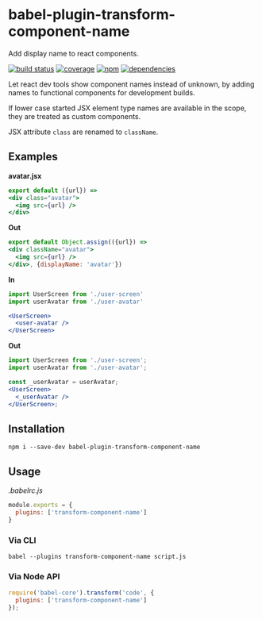# babel-plugin-transform-component-name

Add display name to react components.

[![build status](https://travis-ci.org/dk00/babel-plugin-transform-component-name.svg)](https://travis-ci.org/dk00/babel-plugin-transform-component-name)
[![coverage](https://codecov.io/gh/dk00/babel-plugin-transform-component-name/branch/master/graph/badge.svg)](https://codecov.io/gh/dk00/babel-plugin-transform-component-name)
[![npm](https://img.shields.io/npm/v/babel-plugin-transform-component-name.svg)](https://npm.im/babel-plugin-transform-component-name)
[![dependencies](https://david-dm.org/dk00/babel-plugin-transform-component-name/status.svg)](https://david-dm.org/dk00/babel-plugin-transform-component-name)

Let react dev tools show component names instead of unknown, by adding names to functional components for development builds.

If lower case started JSX element type names are available in the scope, they are treated as custom components.

JSX attribute `class` are renamed to `className`.

## Examples

**avatar.jsx**

```jsx
export default ({url}) =>
<div class="avatar">
  <img src={url} />
</div>
```

**Out**

```jsx
export default Object.assign(({url}) =>
<div className="avatar">
  <img src={url} />
</div>, {displayName: 'avatar'})
```

**In**

```jsx
import UserScreen from './user-screen'
import userAvatar from './user-avatar'

<UserScreen>
  <user-avatar />
</UserScreen>
```

**Out**

```jsx
import UserScreen from './user-screen';
import userAvatar from './user-avatar';

const _userAvatar = userAvatar;
<UserScreen>
  <_userAvatar />
</UserScreen>;
```

## Installation

```
npm i --save-dev babel-plugin-transform-component-name
```

## Usage

*.babelrc.js*

```js
module.exports = {
  plugins: ['transform-component-name']
}
```

### Via CLI

```
babel --plugins transform-component-name script.js
```

### Via Node API

```js
require('babel-core').transform('code', {
  plugins: ['transform-component-name']
});
```
